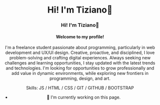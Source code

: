 <div align="center">
<h1 align="center"> Hi! I'm Tiziano👋 </h1>
  
### Hi! I'm Tiziano👋
#### Welcome to my profile!
I'm a freelance student passionate about programming, particularly in web development and UX/UI design. Creative, proactive, and disciplined, I love problem-solving and crafting digital experiences. Always seeking new challenges and learning opportunities, I stay updated with the latest trends and technologies. I'm looking for opportunities to grow professionally and add value in dynamic environments, while exploring new frontiers in programming, design, and art.

Skills:  JS / HTML / CSS / GIT / GITHUB / BOOTSTRAP

- 🔭 I’m currently working on this page. 





